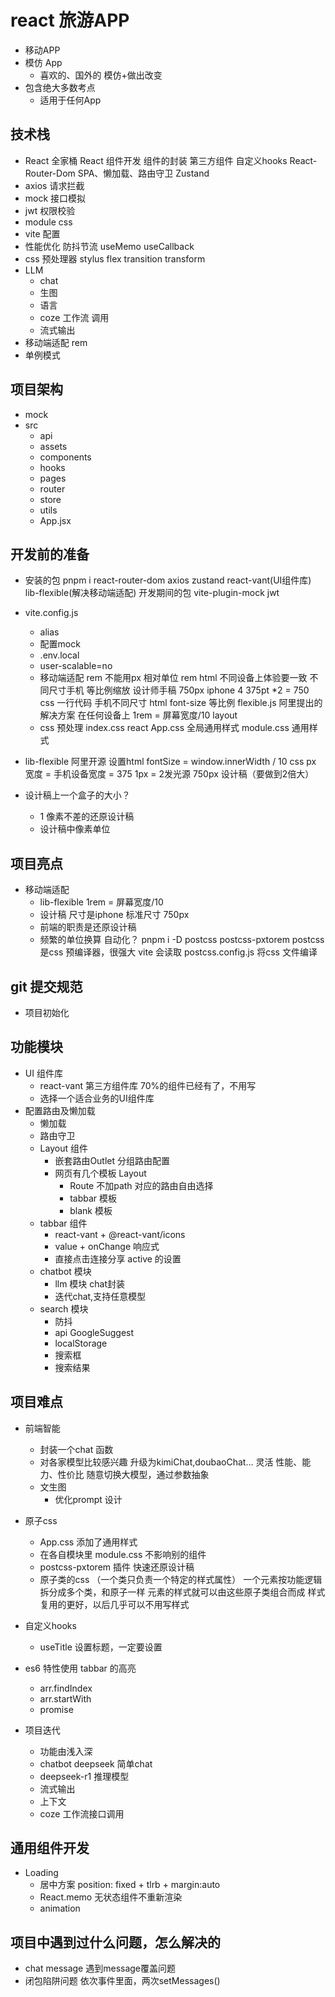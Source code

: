 # react 旅游APP
- 移动APP
- 模仿 App 
   - 喜欢的、国外的 模仿+做出改变
- 包含绝大多数考点
   - 适用于任何App 

## 技术栈
- React 全家桶
   React 组件开发
      组件的封装
      第三方组件
      自定义hooks
   React-Router-Dom
      SPA、懒加载、路由守卫
   Zustand
- axios 请求拦截
- mock 接口模拟
- jwt 权限校验
- module css 
- vite 配置
- 性能优化
   防抖节流
   useMemo useCallback
- css 预处理器 stylus 
   flex transition transform 
- LLM 
   - chat
   - 生图
   - 语言
   - coze 工作流 调用
   - 流式输出
- 移动端适配
   rem 
- 单例模式
  
## 项目架构
- mock
- src
   - api
   - assets
   - components
   - hooks
   - pages
   - router
   - store
   - utils
   - App.jsx

## 开发前的准备
- 安装的包
  pnpm i react-router-dom axios zustand 
  react-vant(UI组件库) 
  lib-flexible(解决移动端适配)
  开发期间的包
  vite-plugin-mock jwt

- vite.config.js
  - alias
  - 配置mock
  - .env.local
  - user-scalable=no
  - 移动端适配  rem
     不能用px 相对单位 rem html 
     不同设备上体验要一致
     不同尺寸手机 等比例缩放
     设计师手稿 750px iphone 4 375pt *2 = 750
     css 一行代码 手机不同尺寸 html font-size 等比例
     flexible.js 阿里提出的解决方案 在任何设备上
     1rem = 屏幕宽度/10 
     layout 
  - css 预处理
     index.css  react 
     App.css   全局通用样式
     module.css  通用样式

- lib-flexible
  阿里开源
  设置html fontSize = window.innerWidth / 10
  css px 宽度 = 手机设备宽度 = 375
  1px = 2发光源
  750px 设计稿（要做到2倍大）
- 设计稿上一个盒子的大小？
  - 1 像素不差的还原设计稿
  - 设计稿中像素单位

## 项目亮点
- 移动端适配 
   - lib-flexible 1rem = 屏幕宽度/10
   - 设计稿 尺寸是iphone 标准尺寸 750px 
   - 前端的职责是还原设计稿
   - 频繁的单位换算
     自动化？ pnpm i -D postcss postcss-pxtorem
     postcss 是css 预编译器，很强大
     vite 会读取 postcss.config.js 将css 文件编译


## git 提交规范
- 项目初始化
## 功能模块
- UI 组件库
   - react-vant 第三方组件库 70%的组件已经有了，不用写
   - 选择一个适合业务的UI组件库
- 配置路由及懒加载
   - 懒加载
   - 路由守卫
   - Layout 组件
     - 嵌套路由Outlet 分组路由配置
     - 网页有几个模板 Layout
        - Route 不加path 对应的路由自由选择
        - tabbar 模板
        - blank 模板
   - tabbar 组件
     - react-vant + @react-vant/icons
     - value + onChange 响应式
     - 直接点击连接分享 active 的设置    
   - chatbot 模块
     - llm 模块 chat封装
     - 迭代chat,支持任意模型
   - search 模块
     - 防抖
     - api 
        GoogleSuggest
     - localStorage 
     - 搜索框
     - 搜索结果
## 项目难点
- 前端智能
   - 封装一个chat 函数
   - 对各家模型比较感兴趣 升级为kimiChat,doubaoChat...  灵活
      性能、能力、性价比
      随意切换大模型，通过参数抽象
   - 文生图
     - 优化prompt 设计
- 原子css 
   - App.css 添加了通用样式
   - 在各自模块里 module.css 不影响别的组件
   - postcss-pxtorem 插件 快速还原设计稿
   - 原子类的css （一个类只负责一个特定的样式属性）
      一个元素按功能逻辑拆分成多个类，和原子一样
      元素的样式就可以由这些原子类组合而成
      样式复用的更好，以后几乎可以不用写样式

      

- 自定义hooks
   - useTitle 设置标题，一定要设置

- es6 特性使用
   tabbar 的高亮
   - arr.findIndex
   - arr.startWith
   - promise

- 项目迭代
   - 功能由浅入深
   - chatbot deepseek 简单chat
   - deepseek-r1 推理模型
   - 流式输出
   - 上下文
   - coze 工作流接口调用

## 通用组件开发
- Loading 
  - 居中方案
     position: fixed + tlrb + margin:auto
  - React.memo 无状态组件不重新渲染
  - animation 

## 项目中遇到过什么问题，怎么解决的
- chat message 遇到message覆盖问题
- 闭包陷阱问题
   依次事件里面，两次setMessages()


